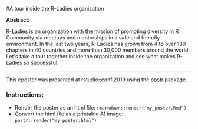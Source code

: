 #A tour inside the R-Ladies organization


**Abstract:**

R-Ladies is an organization with the mission of promoting diversity in R Community via meetups and mentorships in a safe and friendly environment. In the last two years, R-Ladies has grown from 4 to over 130 chapters in 40 countries and more than 30,000 members around the world. Let's take a tour together inside the organization and see what makes R-Ladies so successful.

---------------

This eposter was presented at rstudio::conf 2019 using the [postr](https://github.com/odeleongt/postr) package.

### Instructions:

- Render the poster as an html file: `rmarkdown::render("my_poster.Rmd")`
- Convert the html file as a printable A1 image: `postr::render("my_poster.html")`


